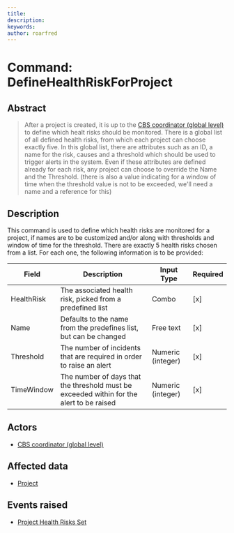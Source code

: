 ```yaml
---
title: 
description: 
keywords: 
author: roarfred
---
```

# Command: DefineHealthRiskForProject

## Abstract
> After a project is created, it is up to the [CBS coordinator (global level)](../../actors.md#cbs-coordinator---global-level) to define which healt risks should be monitored. There is a global list of all defined health risks, from which each project can choose exactly five. In this global list, there are attributes such as an ID, a name for the risk, causes and a threshold which should be used to trigger alerts in the system. Even if these attributes are defined already for each risk, any project can choose to override the Name and the Threshold. (there is also a value indicating for a window of time when the threshold value is not to be exceeded, we'll need a name and a reference for this)

## Description
This command is used to define which health risks are monitored for a project, if names are to be customized and/or along with 
thresholds and window of time for the threshold. There are exactly 5 health risks chosen from a list. For each one, the following
information is to be provided:

Field | Description | Input Type | Required
----- | ----------- | ---------- | --------
HealthRisk | The associated health risk, picked from a predefined list | Combo | [x]
Name | Defaults to the name from the predefines list, but can be changed | Free text | [x]
Threshold | The number of incidents that are required in order to raise an alert | Numeric (integer) | [x]
TimeWindow | The number of days that the threshold must be exceeded within for the alert to be raised | Numeric (integer) | [x] 

## Actors
* [CBS coordinator (global level)](../../actors.md#cbs-coordinator---global-level)

## Affected data
* [Project](../Aggregates/Project.md)

## Events raised
* [Project Health Risks Set](../Events/ProjectHealthRisksSet.md)